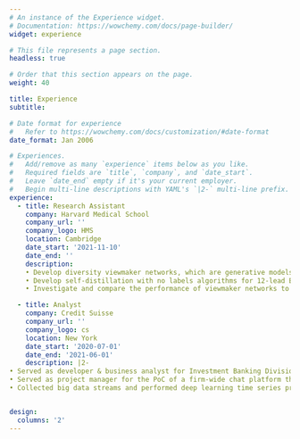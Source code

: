 ```yaml
---
# An instance of the Experience widget.
# Documentation: https://wowchemy.com/docs/page-builder/
widget: experience

# This file represents a page section.
headless: true

# Order that this section appears on the page.
weight: 40

title: Experience
subtitle:

# Date format for experience
#   Refer to https://wowchemy.com/docs/customization/#date-format
date_format: Jan 2006

# Experiences.
#   Add/remove as many `experience` items below as you like.
#   Required fields are `title`, `company`, and `date_start`.
#   Leave `date_end` empty if it's your current employer.
#   Begin multi-line descriptions with YAML's `|2-` multi-line prefix.
experience:
  - title: Research Assistant
    company: Harvard Medical School
    company_url: ''
    company_logo: HMS
    location: Cambridge
    date_start: '2021-11-10'
    date_end: ''
    description:
    • Develop diversity viewmaker networks, which are generative models with stochastic boundaries for data augmentations, via Pytorch Lightning, to adversarially auto learn and generate augmentations on 12-lead electrocardiogram (ECG) sensor data for self-supervised learning tasks, so as to reduce the rigorous trial and error by human experts. 
    • Develop self-distillation with no labels algorithms for 12-lead ECG data using Convolutional Neural Networks and Vision Transformers. 
    • Investigate and compare the performance of viewmaker networks to those of other previous contrastive methods, in particular whether viewmaker networks learned views that are medically sensible, and whether they are more robust to corruptions commonly observed in ECG data collection settings.

  - title: Analyst
    company: Credit Suisse
    company_url: ''
    company_logo: cs
    location: New York
    date_start: '2020-07-01'
    date_end: '2021-06-01'
    description: |2-
• Served as developer & business analyst for Investment Banking Division, building Airflow automated data ETL pipelines and constructing a centralized Azure cloud data platform for bonds and credit default swaps. 
• Served as project manager for the PoC of a firm-wide chat platform that leverages NLP to assist sales & trading team to a competitive edge. 
• Collected big data streams and performed deep learning time series predictions on stock trends.


design:
  columns: '2'
---
```

